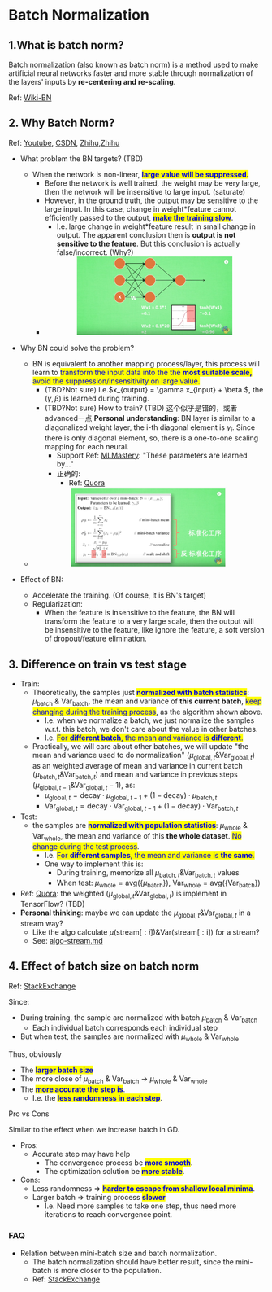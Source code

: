 # Batch Normalization

## 1.What is batch norm?

Batch normalization (also known as batch norm) is a method used to make artificial neural networks faster and more stable through normalization of the layers' inputs by **re-centering and re-scaling**.

Ref: [Wiki-BN](https://en.wikipedia.org/wiki/Batch_normalization)

## 2. Why Batch Norm?

Ref: [Youtube](https://www.youtube.com/watch?v=-5hESl-Lj-4), [CSDN](https://blog.csdn.net/u010698086/article/details/78045532), [Zhihu](https://zhuanlan.zhihu.com/p/24810318),[Zhihu](https://www.zhihu.com/question/38102762)


- What problem the BN targets? (TBD)
  - When the network is non-linear, <mark style="background-color:yellow;"><font color="#0000dd">**large value will be suppressed.**</font></mark>
    - Before the network is well trained, the weight may be very large, then the network will be insensitive to large input. (saturate) 
    - However, in the ground truth, the output may be sensitive to the large input. In this case, change in weight*feature cannot efficiently passed to the output, <mark style="background-color:yellow;"><font color="#0000dd">**make the training slow**</font></mark>.
      - I.e. large change in weight*feature result in small change in output. The apparent conclusion then is **output is not sensitive to the feature**. But this conclusion is actually false/incorrect. (Why?)
    - <div  align="center"><img src=./techniques_asset/batch_normalization_fig_1.png style = "zoom:30%"></div> 

- Why BN could solve the problem? 
  - BN is equivalent to another mapping process/layer, this process will learn to <mark style="background-color:yellow;"><font color="#0000dd">transform the input data into the the **most suitable scale,** avoid the suppression/insensitivity on large value.</font></mark>
    - (TBD?Not sure) I.e.$x_{output} = \gamma x_{input} + \beta $, the $(\gamma, \beta)$ is learned during training.
    - (TBD?Not sure) How to train? (TBD) 这个似乎是错的，或者advanced一点 **Personal understanding**: BN layer is similar to a diagonalized weight layer, the i-th diagonal element is $\gamma_i$. Since there is only diagonal element, so, there is a one-to-one scaling mapping for each neural.
      - Support Ref: [MLMastery](https://machinelearningmastery.com/batch-normalization-for-training-of-deep-neural-networks): "These parameters are learned by..."
      - 正确的: 
        - Ref: [Quora](https://www.quora.com/How-does-batch-normalization-behave-differently-at-training-time-and-test-time)
  - <div  align="center"><img src=./techniques_asset/batch_normalization_fig_2.png style = "zoom:30%"></div> 
- Effect of BN:
  - Accelerate the training. (Of course, it is BN's target)
  - Regularization: 
    - When the feature is insensitive to the feature, the BN will transform the feature to a very large scale, then the output will be insensitive to the feature, like ignore the feature, a soft version of dropout/feature elimination.
  
  
  <!-- - Outliers: when the value is larger than the most suitable scale learned by BN, it will be suppressed by non-linearity of NN. Make the network robust. -->

## 3. Difference on train vs test stage

- Train: 
  - Theoretically, the samples just <mark style="background-color:yellow;"><font color="#0000dd">**normalized with batch statistics**</font></mark>: $\mu_{\text{batch}}$ & $\mathrm{Var}_{\text{batch}}$, the mean and variance of **this current batch**, <mark style="background-color:yellow;"><font color="#0000dd">keep changing during the training process</font></mark>, as the algorithm shown above.
    - I.e. when we normalize a batch, we just normalize the samples w.r.t. this batch, we don't care about the value in other batches.
    - I.e. <mark style="background-color:yellow;"><font color="#0000dd">For **different batch**, the mean and variance is **different**.</font></mark>
  - Practically, we will care about other batches, we will update "the mean and variance used to do normalization" ($\mu_{\text{global},t}$&$\mathrm{Var}_{\text{global}, t}$) as an weighted average of mean and variance in current batch ($\mu_{\text{batch},t}$&$\mathrm{Var}_{\text{batch}, t}$) and mean and variance in previous steps ($\mu_{\text{global},t-1}$&$\mathrm{Var}_{\text{global}, t}-1$), as:
    - $\mu_{\text{global},t} = \mathrm{decay}\cdot\mu_{\text{global},t-1} + (1-\mathrm{decay})\cdot\mu_{\text{batch},t}$
    - $\mathrm{Var}_{\text{global},t} = \mathrm{decay}\cdot\mathrm{Var}_{\text{global},t-1} + (1-\mathrm{decay})\cdot\mathrm{Var}_{\text{batch},t}$
- Test: 
  - the samples are <mark style="background-color:yellow;"><font color="#0000dd">**normalized with population statistics**</font></mark>: $\mu_{\text{whole}}$ & $\mathrm{Var}_{\text{whole}}$, the mean and variance of this **the whole dataset**. <mark style="background-color:yellow;"><font color="#0000dd">No change during the test process</font></mark>.
    - I.e. <mark style="background-color:yellow;"><font color="#0000dd">For **different samples**, the mean and variance is **the same**.</font></mark>
    - One way to implement this is:
      - During training, memorize all $\mu_{\text{batch},t}$&$\mathrm{Var}_{\text{batch},t}$ values
      - When test: $\mu_{\text{whole}} = \text{avg}(\{ \mu_{\text{batch}} \})$, $\mathrm{Var}_{\text{whole}} = \text{avg}(\{ \mathrm{Var}_{\text{batch}} \})$
- Ref: [Quora](https://www.quora.com/How-does-batch-normalization-behave-differently-at-training-time-and-test-time): the weighted ($\mu_{\text{global},t}$&$\mathrm{Var}_{\text{global}, t}$) is implement in TensorFlow? (TBD)
- **Personal thinking**: maybe we can update the $\mu_{\text{global},t}$&$\mathrm{Var}_{\text{global}, t}$ in a stream way?
  - Like the algo calculate $\mu(\text{stream}[:i])$&$\mathrm{Var(\text{stream}[:i])}$ for a stream?
  - See: [algo-stream.md](../../algorithm/stream.md)

## 4. Effect of batch size on batch norm

Ref: [StackExchange](https://datascience.stackexchange.com/questions/41873/batch-normalization-vs-batch-size)

Since:

- During training, the sample are normalized with batch $\mu_{\text{batch}}$ & $\mathrm{Var}_{\text{batch}}$
  - Each individual batch corresponds each individual step
- But when test, the samples are normalized with $\mu_{\text{whole}}$ & $\mathrm{Var}_{\text{whole}}$
  
Thus, obviously

- The  <mark style="background-color:yellow;"><font color="#0000dd">**larger batch size**</font></mark>
- The more close of $\mu_{\text{batch}}$ & $\mathrm{Var}_{\text{batch}}$  $\to$ $\mu_{\text{whole}}$ & $\mathrm{Var}_{\text{whole}}$
- The  <mark style="background-color:yellow;"><font color="#0000dd">**more accurate the step is**</font></mark>.
  - I.e. the  <mark style="background-color:yellow;"><font color="#0000dd">**less randomness in each step**</font></mark>.

Pro vs Cons

Similar to the effect when we increase batch in GD.

- Pros: 
  - Accurate step may have help
    - The convergence process be <mark style="background-color:yellow;"><font color="#0000dd">**more smooth**</font></mark>.
    - The optimization solution be <mark style="background-color:yellow;"><font color="#0000dd">**more stable**</font></mark>.
- Cons: 
  - Less randomness $\Rightarrow$ <mark style="background-color:yellow;"><font color="#0000dd">**harder to escape from shallow local minima**</font></mark>.
  - Larger batch $\Rightarrow$ training process <mark style="background-color:yellow;"><font color="#0000dd">**slower**</font></mark> 
    - I.e. Need more samples to take one step, thus need more iterations to reach convergence point.


### FAQ

- Relation between mini-batch size and batch normalization.
  - The batch normalization should have better result, since the mini-batch is more closer to the population.
  - Ref: [StackExchange](https://datascience.stackexchange.com/questions/41873/batch-normalization-vs-batch-size)